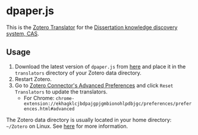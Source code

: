 # dpaper.js

This is the [Zotero Translator](https://www.zotero.org/support/translators) for the [Dissertation knowledge discovery system, CAS](http://dpaper.las.ac.cn/).

## Usage

1. Download the latest version of `dpaper.js` from [here](https://raw.githubusercontent.com/huaixv/dpaper.js/refs/heads/master/CAS%20Dissertation%20Catalog.js) and place it in the `translators` directory of your Zotero data directory.
2. Restart Zotero.
3. Go to <ins>Zotero Connector's Advanced Preferences</ins> and click `Reset Translators` to update the translators.
    - For Chrome: `chrome-extension://ekhagklcjbdpajgpjgmbionohlpdbjgc/preferences/preferences.html#advanced`

The Zotero data directory is usually located in your home directory: `~/Zotero` on Linux.
See [here](https://www.zotero.org/support/zotero_data) for more information.

